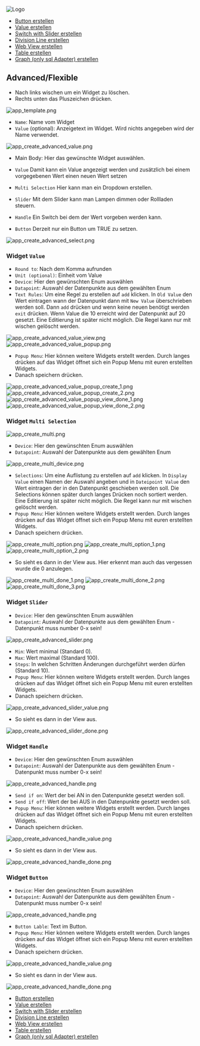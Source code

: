 ![Logo](../../admin/hiob.png)

-   [Button erstellen](button.md)
-   [Value erstellen](value.md)
-   [Switch with Slider erstellen](switch_w_slider.md)
-   [Division Line erstellen](division.md)
-   [Web View erstellen](webview.md)
-   [Table erstellen](table.md)
-   [Graph (only sql Adapter) erstellen](graph.md)

## Advanced/Flexible

- Nach links wischen um ein Widget zu löschen.
- Rechts unten das Pluszeichen drücken.

![app_template.png](../de/img/app_template.png)

- `Name`: Name vom Widget
- `Value` (optional): Anzeigetext im Widget. Wird nichts angegeben wird der Name verwendet.

![app_create_advanced_value.png](../de/img/app_create_advanced_value.png)

- Main Body: Hier das gewünschte Widget auswählen.

- `Value` Damit kann ein Value angezeigt werden und zusätzlich bei einem vorgegebenen Wert einen neuen Wert setzen
- `Multi Selection` Hier kann man ein Dropdown erstellen.
- `Slider` Mit dem Slider kann man Lampen dimmen oder Rollladen steuern.
- `Handle` Ein Switch bei dem der Wert vorgeben werden kann.
- `Button` Derzeit nur ein Button um TRUE zu setzen.

![app_create_advanced_select.png](../de/img/app_create_advanced_select.png)

### Widget `Value`

- `Round to`: Nach dem Komma aufrunden
- `Unit (optional)`: Einheit vom Value
- `Device`: Hier den gewünschten Enum auswählen
- `Datapoint`: Auswahl der Datenpunkte aus dem gewählten Enum
- `Text Rules`: Um eine Regel zu erstellen auf `add` klicken. In `Old Value` den Wert eintragen wann der Datenpunkt dann mit `New Value` überschrieben werden soll. Dann `add` drücken und wenn keine neuen benötigt werden `exit` drücken. Wenn Value die 10 erreicht wird der Datenpunkt auf 20 gesetzt. Eine Editierung ist später nicht möglich. Die Regel kann nur mit wischen gelöscht werden.

![app_create_advanced_value_view.png](../de/img/app_create_advanced_value_view.png)
![app_create_advanced_value_popup.png](../de/img/app_create_advanced_value_popup.png)

- `Popup Menu`: Hier können weitere Widgets erstellt werden. Durch langes drücken auf das Widget öffnet sich ein Popup Menu mit euren erstellten Widgets.
- Danach speichern drücken.

![app_create_advanced_value_popup_create_1.png](../de/img/app_create_advanced_value_popup_create_1.png)
![app_create_advanced_value_popup_create_2.png](../de/img/app_create_advanced_value_popup_create_2.png)
![app_create_advanced_value_popup_view_done_1.png](../de/img/app_create_advanced_value_popup_view_done_1.png)
![app_create_advanced_value_popup_view_done_2.png](../de/img/app_create_advanced_value_popup_view_done_2.png)

### Widget `Multi Selection`

![app_create_multi.png](../de/img/app_create_multi.png)

- `Device`: Hier den gewünschten Enum auswählen
- `Datapoint`: Auswahl der Datenpunkte aus dem gewählten Enum

![app_create_multi_device.png](../de/img/app_create_multi_device.png)

- `Selections`: Um eine Auflistung zu erstellen auf `add` klicken. In `Display Value` einen Namen der Auswahl angeben und in `Dateipoint Value` den Wert eintragen der in den Datenpunkt geschieben werden soll. Die Selections können später durch langes Drücken noch sortiert werden. Eine Editierung ist später nicht möglich. Die Regel kann nur mit wischen gelöscht werden.
- `Popup Menu`: Hier können weitere Widgets erstellt werden. Durch langes drücken auf das Widget öffnet sich ein Popup Menu mit euren erstellten Widgets.
- Danach speichern drücken.

![app_create_multi_option.png](../de/img/app_create_multi_option.png)
![app_create_multi_option_1.png](../de/img/app_create_multi_option_1.png)
![app_create_multi_option_2.png](../de/img/app_create_multi_option_2.png)

- So sieht es dann in der View aus. Hier erkennt man auch das vergessen wurde die 0 anzulegen.

![app_create_multi_done_1.png](../de/img/app_create_multi_done_1.png)
![app_create_multi_done_2.png](../de/img/app_create_multi_done_2.png)
![app_create_multi_done_3.png](../de/img/app_create_multi_done_3.png)

### Widget `Slider`

- `Device`: Hier den gewünschten Enum auswählen
- `Datapoint`: Auswahl der Datenpunkte aus dem gewählten Enum - Datenpunkt muss number 0-x sein!

![app_create_advanced_slider.png](../de/img/app_create_advanced_slider.png)

- `Min`: Wert minimal (Standard 0).
- `Max`: Wert maximal (Standard 100).
- `Steps`: In welchen Schritten Änderungen durchgeführt werden dürfen (Standard 10).
- `Popup Menu`: Hier können weitere Widgets erstellt werden. Durch langes drücken auf das Widget öffnet sich ein Popup Menu mit euren erstellten Widgets.
- Danach speichern drücken.

![app_create_advanced_slider_value.png](../de/img/app_create_advanced_slider_value.png)

- So sieht es dann in der View aus.

![app_create_advanced_slider_done.png](../de/img/app_create_advanced_slider_done.png)

### Widget `Handle`

- `Device`: Hier den gewünschten Enum auswählen
- `Datapoint`: Auswahl der Datenpunkte aus dem gewählten Enum - Datenpunkt muss number 0-x sein!

![app_create_advanced_handle.png](../de/img/app_create_advanced_handle.png)

- `Send if on`: Wert der bei AN in den Datenpunkte gesetzt werden soll.
- `Send if off`: Wert der bei AUS in den Datenpunkte gesetzt werden soll.
- `Popup Menu`: Hier können weitere Widgets erstellt werden. Durch langes drücken auf das Widget öffnet sich ein Popup Menu mit euren erstellten Widgets.
- Danach speichern drücken.

![app_create_advanced_handle_value.png](../de/img/app_create_advanced_handle_value.png)

- So sieht es dann in der View aus.

![app_create_advanced_handle_done.png](../de/img/app_create_advanced_handle_done.png)

### Widget `Button`

- `Device`: Hier den gewünschten Enum auswählen
- `Datapoint`: Auswahl der Datenpunkte aus dem gewählten Enum - Datenpunkt muss number 0-x sein!

![app_create_advanced_handle.png](../de/img/app_create_advanced_button.png)

- `Button Lable`: Text im Button.
- `Popup Menu`: Hier können weitere Widgets erstellt werden. Durch langes drücken auf das Widget öffnet sich ein Popup Menu mit euren erstellten Widgets.
- Danach speichern drücken.

![app_create_advanced_handle_value.png](../de/img/app_create_advanced_button_value.png)

- So sieht es dann in der View aus.

![app_create_advanced_handle_done.png](../de/img/app_create_advanced_button_done.png)


-   [Button erstellen](button.md)
-   [Value erstellen](value.md)
-   [Switch with Slider erstellen](switch_w_slider.md)
-   [Division Line erstellen](division.md)
-   [Web View erstellen](webview.md)
-   [Table erstellen](table.md)
-   [Graph (only sql Adapter) erstellen](graph.md)
